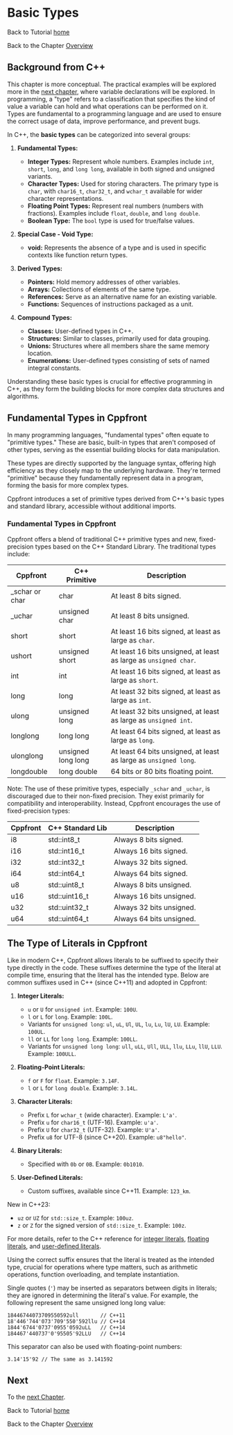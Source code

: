 # Basic Types


Back to Tutorial [home](../README.md)

Back to the Chapter [Overview](basic_data_types/Overview.md)

## Background from C++

This chapter is more conceptual. The practical examples will be explored more in the [next chapter](Variables.md), where variable declarations will be explored. In programming, a "type" refers to a classification that specifies the kind of value a variable can hold and what operations can be performed on it. Types are fundamental to a programming language and are used to ensure the correct usage of data, improve performance, and prevent bugs.

In C++, the **basic types** can be categorized into several groups:

1. **Fundamental Types:**
   - **Integer Types:** Represent whole numbers. Examples include `int`, `short`, `long`, and `long long`, available in both signed and unsigned variants.
   - **Character Types:** Used for storing characters. The primary type is `char`, with `char16_t`, `char32_t`, and `wchar_t` available for wider character representations.
   - **Floating Point Types:** Represent real numbers (numbers with fractions). Examples include `float`, `double`, and `long double`.
   - **Boolean Type:** The `bool` type is used for true/false values.

2. **Special Case - Void Type:**
   - **void:** Represents the absence of a type and is used in specific contexts like function return types.

3. **Derived Types:**
   - **Pointers:** Hold memory addresses of other variables.
   - **Arrays:** Collections of elements of the same type.
   - **References:** Serve as an alternative name for an existing variable.
   - **Functions:** Sequences of instructions packaged as a unit.

4. **Compound Types:**
   - **Classes:** User-defined types in C++.
   - **Structures:** Similar to classes, primarily used for data grouping.
   - **Unions:** Structures where all members share the same memory location.
   - **Enumerations:** User-defined types consisting of sets of named integral constants.

Understanding these basic types is crucial for effective programming in C++, as they form the building blocks for more complex data structures and algorithms.

## Fundamental Types in Cppfront

In many programming languages, "fundamental types" often equate to "primitive types." These are basic, built-in types that aren't composed of other types, serving as the essential building blocks for data manipulation.

These types are directly supported by the language syntax, offering high efficiency as they closely map to the underlying hardware. They're termed "primitive" because they fundamentally represent data in a program, forming the basis for more complex types.

Cppfront introduces a set of primitive types derived from C++'s basic types and standard library, accessible without additional imports.

### Fundamental Types in Cppfront

Cppfront offers a blend of traditional C++ primitive types and new, fixed-precision types based on the C++ Standard Library. The traditional types include:

| Cppfront       | C++ Primitive         | Description                                                         |
|----------------|-----------------------|---------------------------------------------------------------------|
| _schar or char | char                  | At least 8 bits signed.                                             |
| _uchar         | unsigned char         | At least 8 bits unsigned.                                           |
| short          | short                 | At least 16 bits signed, at least as large as `char`.               |
| ushort         | unsigned short        | At least 16 bits unsigned, at least as large as `unsigned char`.    |
| int            | int                   | At least 16 bits signed, at least as large as `short`.              |
| long           | long                  | At least 32 bits signed, at least as large as `int`.                |
| ulong          | unsigned long         | At least 32 bits unsigned, at least as large as `unsigned int`.     |
| longlong       | long long             | At least 64 bits signed, at least as large as `long`.               |
| ulonglong      | unsigned long long    | At least 64 bits unsigned, at least as large as `unsigned long`.    |
| longdouble     | long double           | 64 bits or 80 bits floating point.                                  |

Note: The use of these primitive types, especially `_schar` and `_uchar`, is discouraged due to their non-fixed precision. They exist primarily for compatibility and interoperability. Instead, Cppfront encourages the use of fixed-precision types:

| Cppfront | C++ Standard Lib   | Description                  |
|----------|--------------------|------------------------------|
| i8       | std::int8_t        | Always 8 bits signed.        |
| i16      | std::int16_t       | Always 16 bits signed.       |
| i32      | std::int32_t       | Always 32 bits signed.       |
| i64      | std::int64_t       | Always 64 bits signed.       |
| u8       | std::uint8_t       | Always 8 bits unsigned.      |
| u16      | std::uint16_t      | Always 16 bits unsigned.     |
| u32      | std::uint32_t      | Always 32 bits unsigned.     |
| u64      | std::uint64_t      | Always 64 bits unsigned.     |

## The Type of Literals in Cppfront

Like in modern C++, Cppfront allows literals to be suffixed to specify their type directly in the code. These suffixes determine the type of the literal at compile time, ensuring that the literal has the intended type. Below are common suffixes used in C++ (since C++11) and adopted in Cppfront:

1. **Integer Literals:**
   - `u` or `U` for `unsigned int`. Example: `100U`.
   - `l` or `L` for `long`. Example: `100L`.
   - Variants for `unsigned long`: `ul`, `uL`, `Ul`, `UL`, `lu`, `Lu`, `lU`, `LU`. Example: `100UL`.
   - `ll` or `LL` for `long long`. Example: `100LL`.
   - Variants for `unsigned long long`: `ull`, `uLL`, `Ull`, `ULL`, `llu`, `LLu`, `llU`, `LLU`. Example: `100ULL`.

2. **Floating-Point Literals:**
   - `f` or `F` for `float`. Example: `3.14F`.
   - `l` or `L` for `long double`. Example: `3.14L`.

3. **Character Literals:**
   - Prefix `L` for `wchar_t` (wide character). Example: `L'a'`.
   - Prefix `u` for `char16_t` (UTF-16). Example: `u'a'`.
   - Prefix `U` for `char32_t` (UTF-32). Example: `U'a'`.
   - Prefix `u8` for UTF-8 (since C++20). Example: `u8"hello"`.

4. **Binary Literals:**
   - Specified with `0b` or `0B`. Example: `0b1010`.

5. **User-Defined Literals:**
   - Custom suffixes, available since C++11. Example: `123_km`.

New in C++23:

   - `uz` or `UZ` for `std::size_t`. Example: `100uz`.
   - `z` or `Z` for the signed version of `std::size_t`. Example: `100z`.

For more details, refer to the C++ reference for [integer literals](https://en.cppreference.com/w/cpp/language/integer_literal), [floating literals](https://en.cppreference.com/w/cpp/language/floating_literal), and [user-defined literals](https://en.cppreference.com/w/cpp/language/user_literal).

Using the correct suffix ensures that the literal is treated as the intended type, crucial for operations where type matters, such as arithmetic operations, function overloading, and template instantiation.

Single quotes (`'`) may be inserted as separators between digits in literals; they are ignored in determining the literal's value. For example, the following represent the same unsigned long long value:

```
18446744073709550592ull       // C++11
18'446'744'073'709'550'592llu // C++14
1844'6744'0737'0955'0592uLL   // C++14
184467'440737'0'95505'92LLU   // C++14
```

This separator can also be used with floating-point numbers:

```
3.14'15'92 // The same as 3.141592
```

## Next

To the [next Chapter](Variables.md).

Back to Tutorial [home](../README.md)

Back to the Chapter [Overview](Overview.md)

